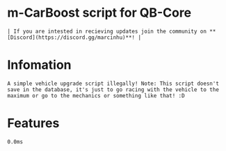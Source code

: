 # m-CarBoost script for QB-Core

	| If you are intested in recieving updates join the community on **[Discord](https://discord.gg/marcinhu)**! |

# Infomation

	A simple vehicle upgrade script illegally! Note: This script doesn't save in the database, it's just to go racing with the vehicle to the maximum or go to the mechanics or something like that! :D


# Features
	0.0ms